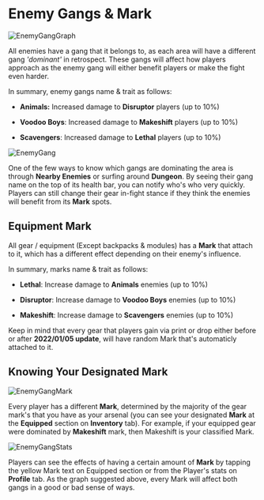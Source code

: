 
# Enemy Gangs & Mark

![EnemyGangGraph](/resources/mobile-tutorial/EnemyGangGraph.png)

All enemies have a gang that it belongs to, as each area will have a different gang _'dominant'_ in retrospect. These gangs will affect how players approach as the enemy gang will either benefit players or make the fight even harder.

In summary, enemy gangs name & trait as follows:
- **Animals:** Increased damage to **Disruptor** players (up to 10%)

- **Voodoo Boys**: Increased damage to **Makeshift** players (up to 10%)

- **Scavengers**: Increased damage to **Lethal** players (up to 10%)

![EnemyGang](/resources/mobile-tutorial/EnemyGang.png)

One of the few ways to know which gangs are dominating the area is through **Nearby Enemies** or surfing around **Dungeon**. By seeing their gang name on the top of its health bar, you can notify who's who very quickly. Players can still change their gear in-fight stance if they think the enemies will benefit from its **Mark** spots.

## Equipment Mark

All gear / equipment (Except backpacks & modules) has a **Mark** that attach to it, which has a different effect depending on their enemy's influence.

In summary, marks name & trait as follows:

- **Lethal**: Increase damage to **Animals** enemies (up to 10%)

- **Disruptor**: Increase damage to **Voodoo Boys** enemies (up to 10%)

- **Makeshift**: Increase damage to **Scavengers** enemies (up to 10%)

Keep in mind that every gear that players gain via print or drop either before or after **2022/01/05 update**, will have random Mark that's automaticly attached to it.

## Knowing Your Designated Mark

![EnemyGangMark](/resources/mobile-tutorial/EnemyGangMark.png)

Every player has a different **Mark**, determined by the majority of the gear mark's that you have as your arsenal (you can see your designated **Mark** at the **Equipped** section on **Inventory** tab). For example, if your equipped gear were dominated by **Makeshift** mark, then Makeshift is your classified Mark.

![EnemyGangStats](/resources/mobile-tutorial/EnemyGangStats.png)

Players can see the effects of having a certain amount of **Mark** by tapping the yellow Mark text on Equipped section or from the Player's stats on **Profile** tab. As the graph suggested above, every Mark will affect both gangs in a good or bad sense of ways.
